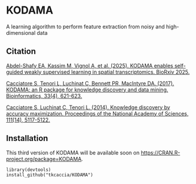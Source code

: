 # KODAMA
A learning algorithm to perform feature extraction from noisy and high-dimensional data

## Citation 


[Abdel-Shafy EA, Kassim M, Vignol A, et al. (2025). KODAMA enables self-guided weakly supervised learning in spatial transcriptomics. BioRxiv 2025.](https://doi.org/10.1101/2025.05.28.656544)

[Cacciatore S, Tenori L, Luchinat C, Bennett PR, MacIntyre DA. (2017). KODAMA: an R package for knowledge discovery and data mining. Bioinformatics, 33(4), 621-623.](https://doi.org/10.1093/bioinformatics/btw003)

[Cacciatore S, Luchinat C, Tenori L. (2014). Knowledge discovery by accuracy maximization. Proceedings of the National Academy of Sciences, 111(14), 5117-5122.](https://www.pnas.org/doi/abs/10.1073/pnas.1220873111)



## Installation

This third version of KODAMA will be available soon on https://CRAN.R-project.org/package=KODAMA.

```
library(devtools)
install_github("tkcaccia/KODAMA")

```


